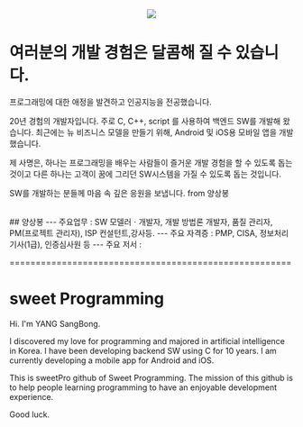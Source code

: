 <div align=center>
	<img src="https://capsule-render.vercel.app/api?type=waving&color=auto&height=200&section=header&text=sweet%20Programming&fontSize=90" />	
</div>

# 여러분의 개발 경험은 달콤해 질 수 있습니다.

프로그래밍에 대한 애정을 발견하고 인공지능을 전공했습니다. 

20년 경험의 개발자입니다. 주로 C, C++, script 를 사용하여 백엔드 SW를 개발해 왔습니다.
최근에는 뉴 비즈니스 모델을 만들기 위해, Android 및 iOS용 모바일 앱을 개발했습니다.

제 사명은, 하나는 프로그래밍을 배우는 사람들이 즐거운 개발 경험을 할 수 있도록 돕는 것이고
다른 하나는 고객이 꿈에 그리던 SW시스템을 가질 수 있도록 돕는 것입니다.

SW를 개발하는 분들께 마음 속 깊은 응원을 보냅니다.   from 양상봉

<br>
## 양상봉
--- 주요업무 : SW 모델러ㆍ개발자, 개발 방법론 개발자, 품질 관리자, PM(프로젝트 관리자), 
ISP 컨설턴트,강사등.
--- 주요 자격증 : PMP, CISA, 정보처리기사(1급), 인증심사원 등
--- 주요 저서 :


======================================================

# sweet Programming

Hi. I'm YANG SangBong.

I discovered my love for programming and majored in artificial intelligence in Korea. 
I have been developing backend SW using C for 10 years. I am currently developing a mobile app for Android and iOS.

This is sweetPro github of Sweet Programming.
The mission of this github is to help people learning programming to have an enjoyable development experience.

Good luck.
